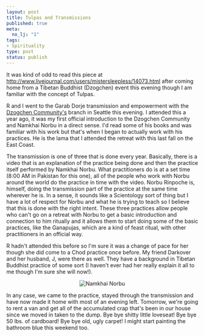```yaml
--- 
layout: post
title: Tulpas and Transmissions
published: true
meta: 
  no_lj: "1"
tags: 
- Spirituality
type: post
status: publish
---
```

It was kind of odd to read this piece at <a href="http://www.livejournal.com/users/mistersleepless/14073.html">http://www.livejournal.com/users/mistersleepless/14073.html</a> after coming home from a Tibetan Buddhist (Dzogchen) event this evening though I am familiar with the concept of Tulpas.

R and I went to the Garab Dorje transmission and empowerment with the <a href="http://www.tsegyalgar.org/">Dzogchen Community's</a> branch in Seattle this evening. I attended this a year ago, it was my first official introduction to the Dzogchen Community and Namkhai Norbu in a direct sense. I'd read some of his books and was familiar with his work but that's when I began to actually work with his practices. He is the lama that I attended the retreat with this last fall on the East Coast.

The transmission is one of three that is done every year. Basically, there is a video that is an explanation of the practice being done and then the practice itself performed by Namkhai Norbu. What practitioners do is at a set time (8:00 AM in Pakistan for this one), all of the people who work with Norbu around the world do the practice in time with the video. Norbu Rinpoche is, himself, doing the transmission part of the practice at the same time wherever he is. In a sense, it sounds like a Scientology sort of thing but I have a lot of respect for Norbu and what he is trying to teach so I believe that this is done with the right intent. These three practices allow people who can't go on a retreat with Norbu to get a basic introduction and connection to him ritually and it allows them to start doing some of the basic practices, like the Ganapujas, which are a kind of feast ritual, with other practitioners in an official way.

R hadn't attended this before so I'm sure it was a change of pace for her though she did come to a Chod practice once before. My friend Darkover and her husband, J, were there as well. They have a background in Tibetan Buddhist practice of some sort (I haven't ever had her really explain it all to me though I'm sure she will now!).
<p align="center"><img src="http://www.arcanology.com/images/NNR0001.jpg" alt="Namkhai Norbu" /></p>
In any case, we came to the practice, stayed through the transmission and have now made it home with most of an evening left. Tomorrow, we're going to rent a van and get all of the accumulated crap that's been in our house since we moved in taken to the dump. Bye bye shitty little loveseat! Bye bye 50 lbs. of cardboard! Bye bye old, ugly carpet! I might start painting the bathroom blue this weekend too.
